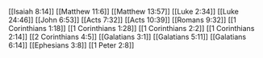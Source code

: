 [[Isaiah 8:14]]
[[Matthew 11:6]]
[[Matthew 13:57]]
[[Luke 2:34]]
[[Luke 24:46]]
[[John 6:53]]
[[Acts 7:32]]
[[Acts 10:39]]
[[Romans 9:32]]
[[1 Corinthians 1:18]]
[[1 Corinthians 1:28]]
[[1 Corinthians 2:2]]
[[1 Corinthians 2:14]]
[[2 Corinthians 4:5]]
[[Galatians 3:1]]
[[Galatians 5:11]]
[[Galatians 6:14]]
[[Ephesians 3:8]]
[[1 Peter 2:8]]
